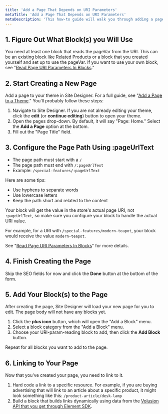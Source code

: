 ```yaml
---
title: 'Add a Page That Depends on URI Parameters'
metaTitle: 'Add a Page That Depends on URI Parameters'
metaDescription: 'This how-to guide will walk you through adding a page that depends on URI parameters.'
---
```


## 1. Figure Out What Block(s) you Will Use

You need at least one block that reads the pageVar from the URI. This can be an existing block like Related Products or a block that you created yourself and set up to use the pageVar. If you want to use your own block, see "[Read Page URI Parameters In Blocks](/how-to/read-page-uri-parameters-in-blocks)."

## 2. Start Creating a New Page

Add a page to your theme in Site Designer. For a full guide, see "[Add a Page to a Theme](/how-to/add-page-to-theme)." You'll probably follow these steps:

1. Navigate to Site Designer. If you are not already editing your theme, click the **edit** (or **continue editing**) button to open your theme.
2. Open the pages drop-down. By default, it will say "Page: Home." Select the **Add a Page** option at the bottom.
3. Fill out the "Page Title" field.

## 3. Configure the Page Path Using :pageUrlText

- The page path must start with a `/`
- The page path must end with `/:pageUrlText`
- Example: `/special-features/:pageUrlText`

Here are some tips:

- Use hyphens to separate words
- Use lowercase letters
- Keep the path short and related to the content

Your block will get the value in the store's actual page URI, not `:pageUrlText`, so make sure you configure your block to handle the actual URI value.

For example, for a URI with `/special-features/modern-teapot`, your block would receive the value `modern-teapot`.

See "[Read Page URI Parameters In Blocks](/how-to/read-page-uri-parameters-in-blocks)" for more details.

## 4. Finish Creating the Page

Skip the SEO fields for now and click the **Done** button at the bottom of the form.

## 5. Add Your Block(s) to the Page

After creating the page, Site Designer will load your new page for you to edit. The page body will not have any blocks yet.

1. Click the **plus icon** button, which will open the "Add a Block" menu.
2. Select a block category from the "Add a Block" menu.
3. Choose your URI-param-reading block to add, then click the **Add Block** button.

Repeat for all blocks you want to add to the page.

## 6. Linking to Your Page

Now that you've created your page, you need to link to it.

1. Hard code a link to a specific resource. For example, if you are buying advertising that will link to an article about a specific product, it might look something like this: `/product-article/desk-lamp`
2. Build a block that builds links dynamically using data from the [Volusion API that you get through Element SDK](/references/sdk).

